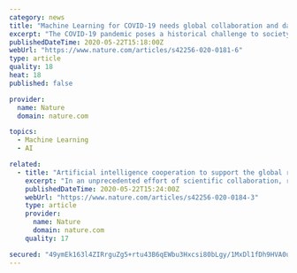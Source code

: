 ```yaml
---
category: news
title: "Machine Learning for COVID-19 needs global collaboration and data-sharing"
excerpt: "The COVID-19 pandemic poses a historical challenge to society. The profusion of data requires machine learning to improve and accelerate COVID-19 diagnosis, prognosis and treatment. However, a global and open approach is necessary to avoid pitfalls in these applications."
publishedDateTime: 2020-05-22T15:18:00Z
webUrl: "https://www.nature.com/articles/s42256-020-0181-6"
type: article
quality: 18
heat: 18
published: false

provider:
  name: Nature
  domain: nature.com

topics:
  - Machine Learning
  - AI

related:
  - title: "Artificial intelligence cooperation to support the global response to COVID-19"
    excerpt: "In an unprecedented effort of scientific collaboration, researchers across fields are racing to support the response to COVID-19. Making a global impact with AI tools will require scalable approaches for data,"
    publishedDateTime: 2020-05-22T15:24:00Z
    webUrl: "https://www.nature.com/articles/s42256-020-0184-3"
    type: article
    provider:
      name: Nature
      domain: nature.com
    quality: 17

secured: "49ymEk163l4ZIRrguZg5+rtu43B6qEWbu3Hxcsi80bLgy/1MxDl1fDh9HVA0uWVo7u9BkXn77xvzDWa/7EZ3xQMMvwr/4xxGjlm1H9B/4j3v0EBWfA69FvBWKYnlWbc4YiKcClPiDOIsrE0gQTpa3bTS5ewUjrkiuXJr0BQ2EdJJFhfDUiLunOHfzHg1BjgsHDWVtzQN/Wb0qdnRNHW25XZuotIlNhwPhk31bU8K/xw3UGhcufedPIAZP7YH2TD+X67Amlw0e+NdQAE8aLf0Z/XbQgt2ZFVUHGpIBdcrLEoPjQzKXvHYA1KB9NkT3Xw+;4sgNREF+RN0MCrRnxEeQLA=="
---
```


